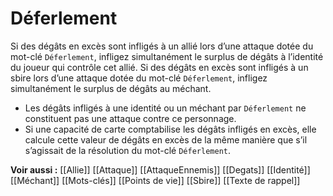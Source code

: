 # Déferlement
Si des dégâts en excès sont infligés à un allié lors d’une attaque dotée du mot-clé `Déferlement`, infligez simultanément le surplus de dégâts à l’identité du joueur qui contrôle cet allié. Si des dégâts en excès sont infligés à un sbire lors d’une attaque dotée du mot-clé `Déferlement`, infligez simultanément le surplus de dégâts au méchant.
- Les dégâts infligés à une identité ou un méchant par `Déferlement` ne constituent pas une attaque contre ce personnage.
- Si une capacité de carte comptabilise les dégâts infligés en excès, elle calcule cette valeur de dégâts en excès de la même manière que s’il s’agissait de la résolution du mot-clé `Déferlement`.

**Voir aussi :**
[[Allie]]
[[Attaque]]
[[AttaqueEnnemis]]
[[Degats]]
[[Identité]]
[[Méchant]]
[[Mots-clés]]
[[Points de vie]]
[[Sbire]]
[[Texte de rappel]]